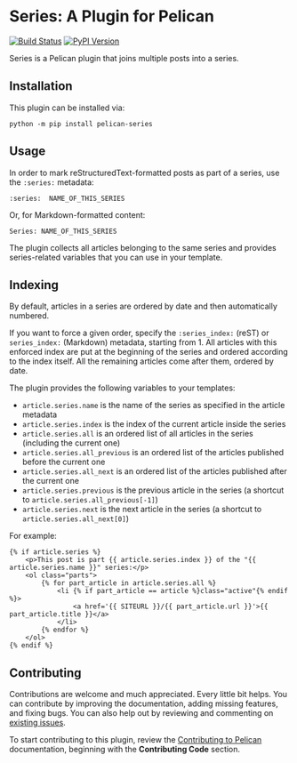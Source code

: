 Series: A Plugin for Pelican
============================

[![Build Status](https://img.shields.io/github/workflow/status/pelican-plugins/series/build)](https://github.com/pelican-plugins/series/actions) [![PyPI Version](https://img.shields.io/pypi/v/pelican-series)](https://pypi.org/project/pelican-series/)

Series is a Pelican plugin that joins multiple posts into a series.

Installation
------------

This plugin can be installed via:

    python -m pip install pelican-series

Usage
-----

In order to mark reStructuredText-formatted posts as part of a series, use the `:series:` metadata:

    :series:  NAME_OF_THIS_SERIES

Or, for Markdown-formatted content:

    Series: NAME_OF_THIS_SERIES

The plugin collects all articles belonging to the same series and provides series-related variables that you can use in your template.

Indexing
--------

By default, articles in a series are ordered by date and then automatically numbered.

If you want to force a given order, specify the `:series_index:` (reST) or `series_index:` (Markdown) metadata, starting from 1. All articles with this enforced index are put at the beginning of the series and ordered according to the index itself. All the remaining articles come after them, ordered by date.

The plugin provides the following variables to your templates:

* `article.series.name` is the name of the series as specified in the article metadata
* `article.series.index` is the index of the current article inside the series
* `article.series.all` is an ordered list of all articles in the series (including the current one)
* `article.series.all_previous` is an ordered list of the articles published before the current one
* `article.series.all_next` is an ordered list of the articles published after the current one
* `article.series.previous` is the previous article in the series (a shortcut to `article.series.all_previous[-1]`)
* `article.series.next` is the next article in the series (a shortcut to `article.series.all_next[0]`)

For example:

```jinja
{% if article.series %}
    <p>This post is part {{ article.series.index }} of the "{{ article.series.name }}" series:</p>
    <ol class="parts">
        {% for part_article in article.series.all %}
            <li {% if part_article == article %}class="active"{% endif %}>
                <a href='{{ SITEURL }}/{{ part_article.url }}'>{{ part_article.title }}</a>
            </li>
        {% endfor %}
    </ol>
{% endif %}
```

Contributing
------------

Contributions are welcome and much appreciated. Every little bit helps. You can contribute by improving the documentation, adding missing features, and fixing bugs. You can also help out by reviewing and commenting on [existing issues][].

To start contributing to this plugin, review the [Contributing to Pelican][] documentation, beginning with the **Contributing Code** section.

[existing issues]: https://github.com/pelican-plugins/series/issues
[Contributing to Pelican]: https://docs.getpelican.com/en/latest/contribute.html
